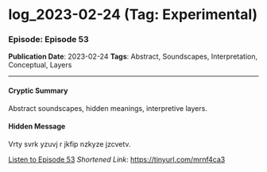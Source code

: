 # log_2023-02-24 (Tag: Experimental)

### Episode: Episode 53

**Publication Date**: 2023-02-24
**Tags**: Abstract, Soundscapes, Interpretation, Conceptual, Layers

---

#### Cryptic Summary
Abstract soundscapes, hidden meanings, interpretive layers.

#### Hidden Message
Vrty svrk yzuvj r jkfip nzkyze jzcvetv.

[Listen to Episode 53](https://tinyurl.com/mrnf4ca3)
*Shortened Link*: https://tinyurl.com/mrnf4ca3
